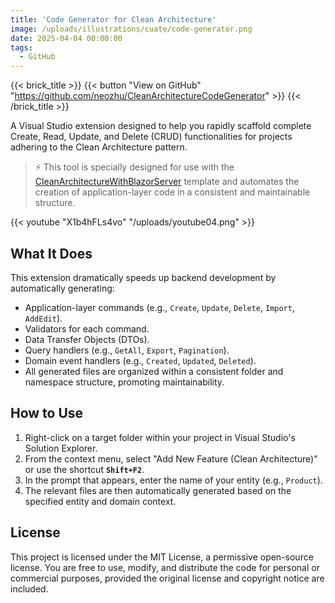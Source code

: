 ```yaml
---
title: 'Code Generator for Clean Architecture'
image: /uploads/illustrations/cuate/code-generator.png
date: 2025-04-04 00:00:00
tags: 
  - GitHub
---
```


{{< brick_title >}}
{{< button "View on GitHub" "https://github.com/neozhu/CleanArchitectureCodeGenerator" >}}
{{< /brick_title >}}

A Visual Studio extension designed to help you rapidly scaffold complete Create, Read, Update, and Delete (CRUD) functionalities for projects adhering to the Clean Architecture pattern.

> ⚡️ This tool is specially designed for use with the [CleanArchitectureWithBlazorServer](https://github.com/neozhu/CleanArchitectureWithBlazorServer) template and automates the creation of application-layer code in a consistent and maintainable structure.

{{< youtube "X1b4hFLs4vo" "/uploads/youtube04.png" >}}




## What It Does

This extension dramatically speeds up backend development by automatically generating:

- Application-layer commands (e.g., `Create`, `Update`, `Delete`, `Import`, `AddEdit`).
- Validators for each command.
- Data Transfer Objects (DTOs).
- Query handlers (e.g., `GetAll`, `Export`, `Pagination`).
- Domain event handlers (e.g., `Created`, `Updated`, `Deleted`).
- All generated files are organized within a consistent folder and namespace structure, promoting maintainability.

## How to Use

1.  Right-click on a target folder within your project in Visual Studio's Solution Explorer.
2.  From the context menu, select "Add New Feature (Clean Architecture)" or use the shortcut **`Shift+F2`**.
3.  In the prompt that appears, enter the name of your entity (e.g., `Product`).
4.  The relevant files are then automatically generated based on the specified entity and domain context.

## License
This project is licensed under the MIT License, a permissive open-source license. You are free to use, modify, and distribute the code for personal or commercial purposes, provided the original license and copyright notice are included.